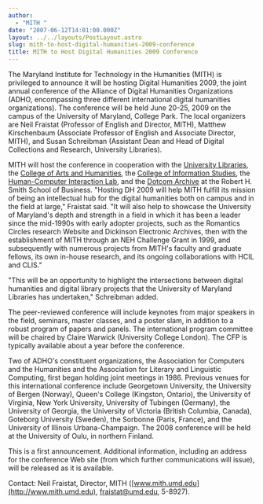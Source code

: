 ```yaml
---
author:
  - "MITH "
date: "2007-06-12T14:01:00.000Z"
layout: ../../layouts/PostLayout.astro
slug: mith-to-host-digital-humanities-2009-conference
title: MITH to Host Digital Humanities 2009 Conference
---
```


The Maryland Institute for Technology in the Humanities (MITH) is privileged to announce it will be hosting Digital Humanities 2009, the joint annual conference of the Alliance of Digital Humanities Organizations (ADHO, encompassing three different international digital humanities organizations). The conference will be held June 20-25, 2009 on the campus of the University of Maryland, College Park. The local organizers are Neil Fraistat (Professor of English and Director, MITH), Matthew Kirschenbaum (Associate Professor of English and Associate Director, MITH), and Susan Schreibman (Assistant Dean and Head of Digital Collections and Research, University Libraries).

MITH will host the conference in cooperation with the [University Libraries](http://www.lib.umd.edu), the [College of Arts and Humanities](http://www.arhu.umd.edu), the [College of Information Studies](http://ischool.umd.edu/), the [Human-Computer Interaction Lab](http://www.cs.umd.edu/hcil), and the [Dotcom Archive](http://www.dotcomarchive.org/) at the Robert H. Smith School of Business. "Hosting DH 2009 will help MITH fulfill its mission of being an intellectual hub for the digital humanities both on campus and in the field at large," Fraistat said. "It will also help to showcase the University of Maryland's depth and strength in a field in which it has been a leader since the mid-1990s with early adopter projects, such as the Romantics Circles research Website and Dickinson Electronic Archives, then with the establishment of MITH through an NEH Challenge Grant in 1999, and subsequently with numerous projects from MITH's faculty and graduate fellows, its own in-house research, and its ongoing collaborations with HCIL and CLIS."

"This will be an opportunity to highlight the intersections between digital humanities and digital library projects that the University of Maryland Libraries has undertaken," Schreibman added.

The peer-reviewed conference will include keynotes from major speakers in the field, seminars, master classes, and a poster slam, in addition to a robust program of papers and panels. The international program committee will be chaired by Claire Warwick (University College London). The CFP is typically available about a year before the conference.

Two of ADHO's constituent organizations, the Association for Computers and the Humanities and the Association for Literary and Linguistic Computing, first began holding joint meetings in 1986. Previous venues for this international conference include Georgetown University, the University of Bergen (Norway), Queen's College (Kingston, Ontario), the University of Virginia, New York University, University of Tubingen (Germany), the University of Georgia, the University of Victoria (British Columbia, Canada), Goteborg University (Sweden), the Sorbonne (Paris, France), and the University of Illinois Urbana-Champaign. The 2008 conference will be held at the University of Oulu, in northern Finland.

This is a first announcement. Additional information, including an address for the conference Web site (from which further communications will issue), will be released as it is available.

Contact: Neil Fraistat, Director, MITH ([www.mith.umd.edu](http://www.mith.umd.edu), fraistat@umd.edu, 5-8927).
